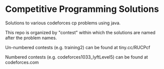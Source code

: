 # Competitive Programming Solutions
Solutions to various codeforces cp problems using java.

This repo is organized by "contest" within which the solutions are named after the problem names.

Un-numbered contests (e.g. training2) can be found at tiny.cc/RUCPcf

Numbered contests (e.g. codeforces1033_lyftLevel5) can be found at codeforces.com
